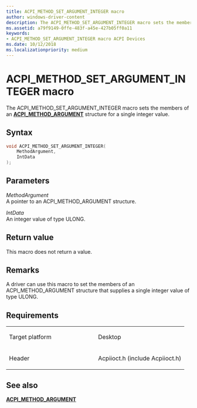 ```yaml
---
title: ACPI_METHOD_SET_ARGUMENT_INTEGER macro
author: windows-driver-content
description: The ACPI_METHOD_SET_ARGUMENT_INTEGER macro sets the members of an ACPI_METHOD_ARGUMENT structure for a single integer value.
ms.assetid: a79f9149-0ffe-483f-a45e-427b05ff0a11
keywords: 
- ACPI_METHOD_SET_ARGUMENT_INTEGER macro ACPI Devices
ms.date: 10/12/2018
ms.localizationpriority: medium
---
```


# ACPI\_METHOD\_SET\_ARGUMENT\_INTEGER macro


The ACPI\_METHOD\_SET\_ARGUMENT\_INTEGER macro sets the members of an [**ACPI\_METHOD\_ARGUMENT**](https://msdn.microsoft.com/library/windows/hardware/ff536125) structure for a single integer value.

Syntax
------

```cpp
void ACPI_METHOD_SET_ARGUMENT_INTEGER(
    MethodArgument,
    IntData
);
```

Parameters
----------

*MethodArgument*   
A pointer to an ACPI\_METHOD\_ARGUMENT structure.

*IntData*   
An integer value of type ULONG.

Return value
------------

This macro does not return a value.

Remarks
-------

A driver can use this macro to set the members of an ACPI\_METHOD\_ARGUMENT structure that supplies a single integer value of type ULONG.

Requirements
------------

<table>
<colgroup>
<col width="50%" />
<col width="50%" />
</colgroup>
<tbody>
<tr>
<td><p>Target platform</p></td>
<td>Desktop</td>
</tr>
<tr>
<td><p>Header</p></td>
<td>Acpiioct.h (include Acpiioct.h)</td>
</tr>
</tbody>
</table>

## See also


[**ACPI\_METHOD\_ARGUMENT**](https://msdn.microsoft.com/library/windows/hardware/ff536125) 
